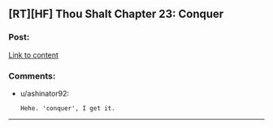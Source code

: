 ## [RT][HF] Thou Shalt Chapter 23: Conquer

### Post:

[Link to content](https://thoushaltserial.wordpress.com/2019/09/10/chapter-23-conquer/)

### Comments:

- u/ashinator92:
  ```
  Hehe. 'conquer', I get it.
  ```

---

